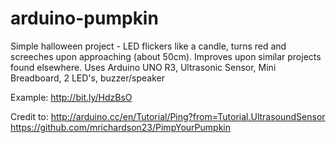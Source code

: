 arduino-pumpkin
===============

Simple halloween project - LED flickers like a candle, turns red and screeches upon approaching (about 50cm). Improves upon similar projects found elsewhere. Uses Arduino UNO R3, Ultrasonic Sensor, Mini Breadboard, 2 LED's, buzzer/speaker

Example: 
http://bit.ly/HdzBsO


Credit to: 
http://arduino.cc/en/Tutorial/Ping?from=Tutorial.UltrasoundSensor 
https://github.com/mrichardson23/PimpYourPumpkin
